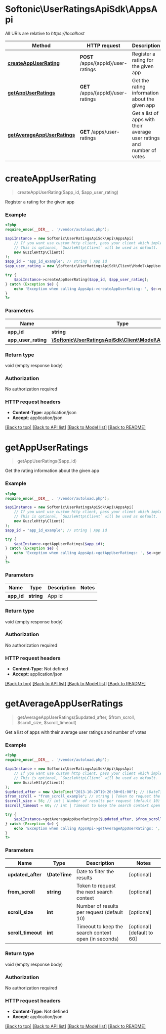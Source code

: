 # Softonic\UserRatingsApiSdk\AppsApi

All URIs are relative to *https://localhost*

Method | HTTP request | Description
------------- | ------------- | -------------
[**createAppUserRating**](AppsApi.md#createAppUserRating) | **POST** /apps/{appId}/user-ratings | Register a rating for the given app
[**getAppUserRatings**](AppsApi.md#getAppUserRatings) | **GET** /apps/{appId}/user-ratings | Get the rating information about the given app
[**getAverageAppUserRatings**](AppsApi.md#getAverageAppUserRatings) | **GET** /apps/user-ratings | Get a list of apps with their average user ratings and number of votes


# **createAppUserRating**
> createAppUserRating($app_id, $app_user_rating)

Register a rating for the given app

### Example
```php
<?php
require_once(__DIR__ . '/vendor/autoload.php');

$apiInstance = new Softonic\UserRatingsApiSdk\Api\AppsApi(
    // If you want use custom http client, pass your client which implements `GuzzleHttp\ClientInterface`.
    // This is optional, `GuzzleHttp\Client` will be used as default.
    new GuzzleHttp\Client()
);
$app_id = "app_id_example"; // string | App id
$app_user_rating = new \Softonic\UserRatingsApiSdk\Client\Model\AppUserRating(); // \Softonic\UserRatingsApiSdk\Client\Model\AppUserRating | 

try {
    $apiInstance->createAppUserRating($app_id, $app_user_rating);
} catch (Exception $e) {
    echo 'Exception when calling AppsApi->createAppUserRating: ', $e->getMessage(), PHP_EOL;
}
?>
```

### Parameters

Name | Type | Description  | Notes
------------- | ------------- | ------------- | -------------
 **app_id** | **string**| App id |
 **app_user_rating** | [**\Softonic\UserRatingsApiSdk\Client\Model\AppUserRating**](../Model/AppUserRating.md)|  | [optional]

### Return type

void (empty response body)

### Authorization

No authorization required

### HTTP request headers

 - **Content-Type**: application/json
 - **Accept**: application/json

[[Back to top]](#) [[Back to API list]](../../README.md#documentation-for-api-endpoints) [[Back to Model list]](../../README.md#documentation-for-models) [[Back to README]](../../README.md)

# **getAppUserRatings**
> getAppUserRatings($app_id)

Get the rating information about the given app

### Example
```php
<?php
require_once(__DIR__ . '/vendor/autoload.php');

$apiInstance = new Softonic\UserRatingsApiSdk\Api\AppsApi(
    // If you want use custom http client, pass your client which implements `GuzzleHttp\ClientInterface`.
    // This is optional, `GuzzleHttp\Client` will be used as default.
    new GuzzleHttp\Client()
);
$app_id = "app_id_example"; // string | App id

try {
    $apiInstance->getAppUserRatings($app_id);
} catch (Exception $e) {
    echo 'Exception when calling AppsApi->getAppUserRatings: ', $e->getMessage(), PHP_EOL;
}
?>
```

### Parameters

Name | Type | Description  | Notes
------------- | ------------- | ------------- | -------------
 **app_id** | **string**| App id |

### Return type

void (empty response body)

### Authorization

No authorization required

### HTTP request headers

 - **Content-Type**: Not defined
 - **Accept**: application/json

[[Back to top]](#) [[Back to API list]](../../README.md#documentation-for-api-endpoints) [[Back to Model list]](../../README.md#documentation-for-models) [[Back to README]](../../README.md)

# **getAverageAppUserRatings**
> getAverageAppUserRatings($updated_after, $from_scroll, $scroll_size, $scroll_timeout)

Get a list of apps with their average user ratings and number of votes

### Example
```php
<?php
require_once(__DIR__ . '/vendor/autoload.php');

$apiInstance = new Softonic\UserRatingsApiSdk\Api\AppsApi(
    // If you want use custom http client, pass your client which implements `GuzzleHttp\ClientInterface`.
    // This is optional, `GuzzleHttp\Client` will be used as default.
    new GuzzleHttp\Client()
);
$updated_after = new \DateTime("2013-10-20T19:20:30+01:00"); // \DateTime | Date to filter the results
$from_scroll = "from_scroll_example"; // string | Token to request the next search context
$scroll_size = 56; // int | Number of results per request (default 10)
$scroll_timeout = 60; // int | Timeout to keep the search context open (in seconds)

try {
    $apiInstance->getAverageAppUserRatings($updated_after, $from_scroll, $scroll_size, $scroll_timeout);
} catch (Exception $e) {
    echo 'Exception when calling AppsApi->getAverageAppUserRatings: ', $e->getMessage(), PHP_EOL;
}
?>
```

### Parameters

Name | Type | Description  | Notes
------------- | ------------- | ------------- | -------------
 **updated_after** | **\DateTime**| Date to filter the results | [optional]
 **from_scroll** | **string**| Token to request the next search context | [optional]
 **scroll_size** | **int**| Number of results per request (default 10) | [optional]
 **scroll_timeout** | **int**| Timeout to keep the search context open (in seconds) | [optional] [default to 60]

### Return type

void (empty response body)

### Authorization

No authorization required

### HTTP request headers

 - **Content-Type**: Not defined
 - **Accept**: application/json

[[Back to top]](#) [[Back to API list]](../../README.md#documentation-for-api-endpoints) [[Back to Model list]](../../README.md#documentation-for-models) [[Back to README]](../../README.md)

